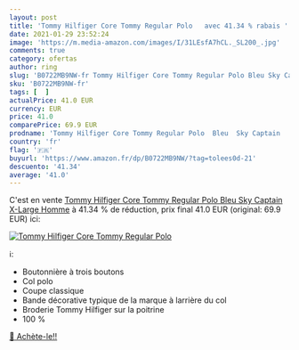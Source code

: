 ```yaml
---
layout: post
title: 'Tommy Hilfiger Core Tommy Regular Polo   avec 41.34 % rabais '
date: 2021-01-29 23:52:24
image: 'https://m.media-amazon.com/images/I/31LEsfA7hCL._SL200_.jpg'
comments: true
category: ofertas
author: ring
slug: 'B0722MB9NW-fr Tommy Hilfiger Core Tommy Regular Polo Bleu Sky Captain...'
sku: 'B0722MB9NW-fr'
tags: [  ]
actualPrice: 41.0 EUR
currency: EUR
price: 41.0
comparePrice: 69.9 EUR
prodname: 'Tommy Hilfiger Core Tommy Regular Polo  Bleu  Sky Captain   X-Large Homme'
country: 'fr'
flag: '🇫🇷'
buyurl: 'https://www.amazon.fr/dp/B0722MB9NW/?tag=tolees0d-21'
descuento: '41.34'
average: '41.0'
---
```


C'est en vente [Tommy Hilfiger Core Tommy Regular Polo  Bleu  Sky Captain   X-Large Homme](https://www.amazon.fr/dp/B0722MB9NW/?tag=tolees0d-21)  à  41.34 % de réduction, prix final  41.0 EUR (original: 69.9 EUR) ici:

[![Tommy Hilfiger Core Tommy Regular Polo  ](https://m.media-amazon.com/images/I/31LEsfA7hCL._SL200_.jpg)](https://www.amazon.fr/dp/B0722MB9NW/?tag=tolees0d-21)

ℹ️:

- Boutonnière à trois boutons
- Col polo
- Coupe classique
- Bande décorative typique de la marque à larrière du col
- Broderie Tommy Hilfiger sur la poitrine
- 100 %

[🛒 Achète-le!!](https://www.amazon.fr/dp/B0722MB9NW/?tag=tolees0d-21)
